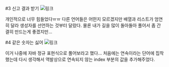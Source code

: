 #3 신고 결과 받기
![링크]('https://school.programmers.co.kr/learn/courses/30/lessons/92334')

개인적으로 너무 힘들었다ㅠㅠ
다른 언어들은 어떤지 모르겠지만 배열과 리스트가 엄연히 달라 생성자를 선언하는 것부터 달랐다.
물론 내가 길을 많이 돌아돌아 풀어서 좀 간결히 만드는게 좋겠지만...

#4 같은 숫자는 싫어
![링크]('https://school.programmers.co.kr/learn/courses/30/lessons/12906')

이거 나중에 자바 정규 표현식으로 풀어보라고 했다... 
처음에는 연속이라는 단어에 집착했는데 다시 생각해서 역발상으로 연속되지 않는 index 부분의 값을 추가해주었다. 